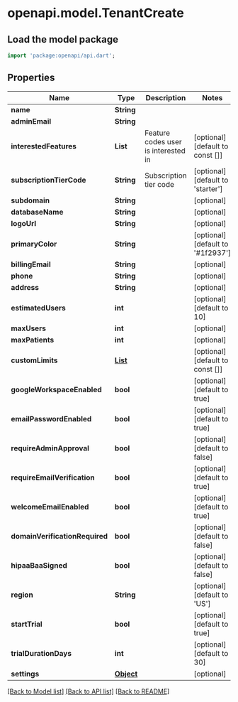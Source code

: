 # openapi.model.TenantCreate

## Load the model package
```dart
import 'package:openapi/api.dart';
```

## Properties
Name | Type | Description | Notes
------------ | ------------- | ------------- | -------------
**name** | **String** |  | 
**adminEmail** | **String** |  | 
**interestedFeatures** | **List<String>** | Feature codes user is interested in | [optional] [default to const []]
**subscriptionTierCode** | **String** | Subscription tier code | [optional] [default to 'starter']
**subdomain** | **String** |  | [optional] 
**databaseName** | **String** |  | [optional] 
**logoUrl** | **String** |  | [optional] 
**primaryColor** | **String** |  | [optional] [default to '#1f2937']
**billingEmail** | **String** |  | [optional] 
**phone** | **String** |  | [optional] 
**address** | **String** |  | [optional] 
**estimatedUsers** | **int** |  | [optional] [default to 10]
**maxUsers** | **int** |  | [optional] 
**maxPatients** | **int** |  | [optional] 
**customLimits** | [**List<TenantLimit>**](TenantLimit.md) |  | [optional] [default to const []]
**googleWorkspaceEnabled** | **bool** |  | [optional] [default to true]
**emailPasswordEnabled** | **bool** |  | [optional] [default to true]
**requireAdminApproval** | **bool** |  | [optional] [default to false]
**requireEmailVerification** | **bool** |  | [optional] [default to true]
**welcomeEmailEnabled** | **bool** |  | [optional] [default to true]
**domainVerificationRequired** | **bool** |  | [optional] [default to false]
**hipaaBaaSigned** | **bool** |  | [optional] [default to false]
**region** | **String** |  | [optional] [default to 'US']
**startTrial** | **bool** |  | [optional] [default to true]
**trialDurationDays** | **int** |  | [optional] [default to 30]
**settings** | [**Object**](.md) |  | [optional] 

[[Back to Model list]](../README.md#documentation-for-models) [[Back to API list]](../README.md#documentation-for-api-endpoints) [[Back to README]](../README.md)


